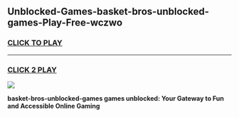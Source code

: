 
## Unblocked-Games-basket-bros-unblocked-games-Play-Free-wczwo
<h3>
<a href="https://premium76.site?title=basket-bros-unblocked-games&ref=18A1">CLICK TO PLAY</a></h3>
<hr>

<h3>
<a href="https://premium76.site?title=basket-bros-unblocked-games&ref=18A1">CLICK 2 PLAY</a>
  
</h3>

<a href="https://premium76.site?title=basket-bros-unblocked-games&ref=18A1"><img src="https://clearcache.store/games.png"></a>


**basket-bros-unblocked-games games unblocked: Your Gateway to Fun and Accessible Online Gaming**
